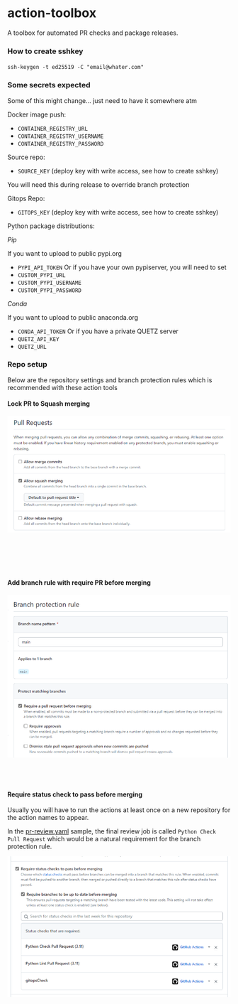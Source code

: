 # action-toolbox

A toolbox for automated PR checks and package releases.

### How to create sshkey

`ssh-keygen -t ed25519 -C "email@whater.com"`


### Some secrets expected

Some of this might change... just need to have it somewhere atm

Docker image push:
* `CONTAINER_REGISTRY_URL`
* `CONTAINER_REGISTRY_USERNAME`
* `CONTAINER_REGISTRY_PASSWORD`

Source repo:
* `SOURCE_KEY` (deploy key with write access, see how to create sshkey)

You will need this during release to override branch protection


Gitops Repo:
* `GITOPS_KEY` (deploy key with write access, see how to create sshkey)

Python package distributions:

*Pip*

If you want to upload to public pypi.org
* `PYPI_API_TOKEN`
Or if you have your own pypiserver, you will need to set
* `CUSTOM_PYPI_URL`
* `CUSTOM_PYPI_USERNAME`
* `CUSTOM_PYPI_PASSWORD`

*Conda*

If you want to upload to public anaconda.org
* `CONDA_API_TOKEN`
Or if you have a private QUETZ server
* `QUETZ_API_KEY`
* `QUETZ_URL`

### Repo setup

Below are the repository settings and branch protection rules which is recommended with these action tools

#### Lock PR to Squash merging

![Pull_request_merge](./images/PR.png)

<br /><br /><br /><br />

#### Add branch rule with require PR before merging

![Branch_Protection](./images/BP_Rule.png)
<br /><br /><br /><br />

#### Require status check to pass before merging

Usually you will have to run the actions at least once on a new repository for the action names to appear.

In the [pr-review.yaml](.github/workflows/pr-review.yaml) sample, the final review job is called `Python Check Pull Request`
which would be a natural requirement for the branch protection rule.

![Status_Check](./images/status_check.png)
<br /><br /><br /><br />
